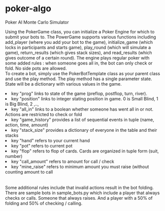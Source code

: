 # poker-algo

Poker AI Monte Carlo Simulator

Using the PokerGame class, you can initialize a Poker Engine for which to submit your bots to. The PowerGame supports various functions including add_player (where you add your bot to the game), initialize_game (which locks in participants and starts game), play_round (which will simulate a game), return_results (which gives stack sizes), and read_results (which gives outcome of a certain round). The engine plays regular poker with some added rules : when someone goes all in, the bot can only check or fold. No side pots are allowed. 
</br>
To create a bot, simply use the PokerBotTemplate class as your parent class and use the play method. The play method has a single parameter state. State will be a dictionary with various values in the game. 
<li> 
key "prog" links to state of the game (preflop, postflop, turn, river).
</li>
<li> 
key "position" links to integer stating position in game. 0 is Small Blind, 1 is Big Blind, 2 ,..,
</li>
<li> 
key "all_in" links to a boolean whether someone has went all in or not. Actions are restricted to check or fold
</li>
<li> 
key "game_history" provides a list of sequential events in tuple (name, action, time, amount)
</li>
<li> 
key "stack_size" provides a dictionary of everyone in the table and their stacks
</li>
<li> 
key "hand" refers to your current hand
</li>
<li> 
key "pot" refers to current pot
</li>
<li> 
key "flop" refers to flop of cards. Cards are organized in tuple form (suit, number)
</li>
<li> 
key "call_amount" refers to amount for call / check
</li>
<li> 
key "mine_raise" refers to minimum amount you must raise (without counting amount to call
</li>
</br></br>
Some additional rules include that invalid actions result in the bot folding. There are sample bots in sample_bots.py which include a 
player that always checks or calls. Someone that always raises. And a player with a 50% of folding and 50% of checking / calling. 


